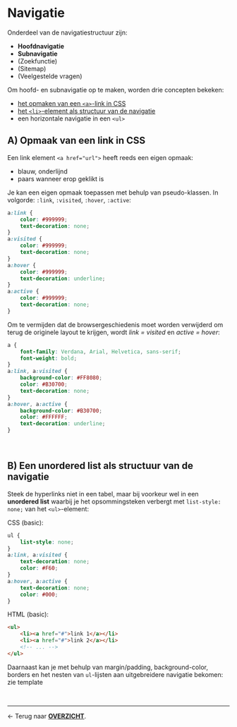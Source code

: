 # Navigatie

Onderdeel van de navigatiestructuur zijn:
* **Hoofdnavigatie**
* **Subnavigatie**
* (Zoekfunctie)
* (Sitemap)
* (Veelgestelde vragen)

Om hoofd- en subnavigatie op te maken, worden drie concepten bekeken:
* [het opmaken van een `<a>`-link in CSS](#a-opmaak-van-een-link-in-css)
* [het `<li>`-element als structuur van de navigatie](#b-een-unordered-list-als-structuur-van-de-navigatie)
* een horizontale navigatie in een `<ul>`

## A) Opmaak van een link in CSS

Een link element `<a href="url">` heeft reeds een eigen opmaak:
* blauw, onderlijnd
* paars wanneer erop geklikt is

Je kan een eigen opmaak toepassen met behulp van pseudo-klassen. In volgorde: `:link`, `:visited`, `:hover`, `:active`: 

```css
a:link {
    color: #999999;
    text-decoration: none;
}
a:visited {
    color: #999999;
    text-decoration: none;
}
a:hover {
    color: #999999;
    text-decoration: underline;
}
a:active {
    color: #999999;
    text-decoration: none;
}
```

Om te vermijden dat de browsergeschiedenis moet worden verwijderd om terug de originele layout te krijgen, wordt *link = visited* en *active = hover*:

```css
a {
    font-family: Verdana, Arial, Helvetica, sans-serif;
    font-weight: bold;
}
a:link, a:visited {
    background-color: #FF8080;
    color: #B30700;
    text-decoration: none;
}
a:hover, a:active {
    background-color: #B30700;
    color: #FFFFFF;
    text-decoration: underline;
}
```
&nbsp;

## B) Een unordered list als structuur van de navigatie 

Steek de hyperlinks niet in een tabel, maar bij voorkeur wel in een **unordered list** waarbij je het opsommingsteken verbergt met `list-style: none;` van het `<ul>`-element:

CSS (basic):
```css
ul {
    list-style: none;
}
a:link, a:visited {
    text-decoration: none;
    color: #F60;
}
a:hover, a:active {
    text-decoration: none;
    color: #000;
}
```

HTML (basic):
```html
<ul>
    <li><a href="#">link 1</a></li>
    <li><a href="#">link 2</a></li>
    <!-- ... -->
</ul>
```

Daarnaast kan je met behulp van margin/padding, background-color, borders en het nesten van `ul`-lijsten aan uitgebreidere navigatie bekomen: zie template 


<br>


---

&larr; Terug naar [**OVERZICHT**](./README.md#overview).
